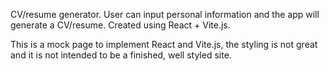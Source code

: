 CV/resume generator. User can input personal information and the app will generate a CV/resume. Created using React + Vite.js.

This is a mock page to implement React and Vite.js, the styling is not great and it is not intended to be a finished, well styled site.